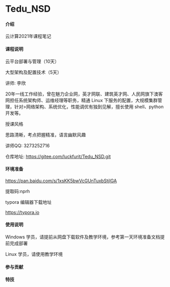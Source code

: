 # Tedu_NSD

#### 介绍

云计算2021年课程笔记

#### 课程说明

云平台部署与管理（10天）

大型架构及配置技术（5天）


讲师: 李欣

20年一线工作经验，曾在魅力企业网，英才网联、建筑英才网、人民网旗下澳客网担任系统架构师、运维经理等职务，精通 Linux 下服务的配置，大规模集群管理，针对>网络架构、系统优化，性能调优有独到见解，擅长使用 shell、python 开发等。 

授课风格

思路清晰，考点把握精准，语言幽默风趣

讲师QQ: 3273252716

仓库地址: https://gitee.com/luckfurit/Tedu_NSD.git


#### 环境准备

https://pan.baidu.com/s/1xsKK5bwVcGUnTuxbStjIGA 

提取码:nprh

typora 编辑器下载地址

https://typora.io

#### 使用说明

Windows 学员，请提前从网盘下载软件及教学环境，参考第一天环境准备文档提前完成部署

Linux 学员，请使用教学环境

#### 参与贡献


#### 特技
